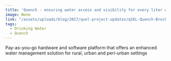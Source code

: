 ```yaml
---
title: 'Quench - ensuring water access and visibility for every liter dispensed'
image: None
link: "/assets/uploads/blog/2017/qsel-project-updates/qSEL-Quench-Brochure-2017.pdf"
tags:
  - Drinking Water
  - Quench
---
```


<p>Pay-as-you-go hardware and software platform that offers an enhanced water management solution for rural, urban and peri-urban settings</p>
